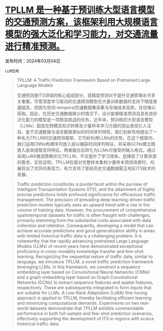 # [TPLLM 是一种基于预训练大型语言模型的交通预测方案，该框架利用大规模语言模型的强大泛化和学习能力，对交通流量进行精准预测。](https://arxiv.org/abs/2403.02221)

发布时间：2024年03月04日

`LLM应用`

> TPLLM: A Traffic Prediction Framework Based on Pretrained Large Language Models

> 交通预测是ITS领域的核心组成部分，高精度预测对于提升交通管理水平至关重要。尽管深度学习驱动的交通预测模型在大量训练数据的支持下精度普遍提高，但因为空间-temporal交通数据集采集与存储成本高昂，往往难以获取。因此，在历史交通数据稀少的情况下，设计能够精准预测且具有良好泛化能力的模型是一项颇具挑战的任务。近年来，预训练的大型语言模型（LLMs）因其在跨模态知识转移及少量样本学习方面的突出表现引人注目。鉴于交通数据与语言数据类似的时间序列特性，我们创新性地提出了一种名为TPLLM的交通预测框架，它巧妙利用LLMs的优势。在这个框架内，我们运用CNNs构建序列嵌入层以捕获时间序列特征，并采用GCNs建立图嵌入层来提取空间特征，两者融合后转化为LLMs可接受的输入格式。通过采用LoRA微调策略优化TPLLM，不仅提升了学习效率，还降低了计算资源的需求。实验证明，TPLLM在面对完整样本集和少量样本预测场景时，均展现出了优异的表现力，有力支持了那些历史交通数据匮乏地区ITS技术的发展。

> Traffic prediction constitutes a pivotal facet within the purview of Intelligent Transportation Systems (ITS), and the attainment of highly precise predictions holds profound significance for efficacious traffic management. The precision of prevailing deep learning-driven traffic prediction models typically sees an upward trend with a rise in the volume of training data. However, the procurement of comprehensive spatiotemporal datasets for traffic is often fraught with challenges, primarily stemming from the substantial costs associated with data collection and retention. Consequently, developing a model that can achieve accurate predictions and good generalization ability in areas with limited historical traffic data is a challenging problem. It is noteworthy that the rapidly advancing pretrained Large Language Models (LLMs) of recent years have demonstrated exceptional proficiency in cross-modality knowledge transfer and few-shot learning. Recognizing the sequential nature of traffic data, similar to language, we introduce TPLLM, a novel traffic prediction framework leveraging LLMs. In this framework, we construct a sequence embedding layer based on Convolutional Neural Networks (CNNs) and a graph embedding layer based on Graph Convolutional Networks (GCNs) to extract sequence features and spatial features, respectively. These are subsequently integrated to form inputs that are suitable for LLMs. A Low-Rank Adaptation (LoRA) fine-tuning approach is applied to TPLLM, thereby facilitating efficient learning and minimizing computational demands. Experiments on two real-world datasets demonstrate that TPLLM exhibits commendable performance in both full-sample and few-shot prediction scenarios, effectively supporting the development of ITS in regions with scarce historical traffic data.
